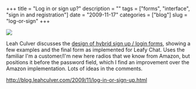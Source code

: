 +++
title = "Log in or sign up?"
description = ""
tags = ["forms", "interface", "sign in and registration"]
date = "2009-11-17"
categories = ["blog"]
slug = "log-or-sign"
+++



  <div class="notebook-screenshot"><a href="http://blog.leahculver.com/2009/11/log-in-or-sign-up.html"><img id='bluga-thumbnail-2197' class='bluga-thumbnail large' src='http://media.konigi.com/bluga/
wt4b02ae93ccfe2_large.jpg'/></a></div><p>Leah Culver discusses the <a href="http://blog.leahculver.com/2009/11/log-in-or-sign-up.html">design of hybrid sign up / login forms</a>, showing a few examples and the final form as implemented for Leafy Chat. Uses the familiar I'm a customer/I'm new here radios that we know from Amazon, but positions it before the password field, which I find an improvement over the Amazon implementation. Lots of ideas in the comments.</p>

    
  <a href="http://blog.leahculver.com/2009/11/log-in-or-sign-up.html">http://blog.leahculver.com/2009/11/log-in-or-sign-up.html</a>
